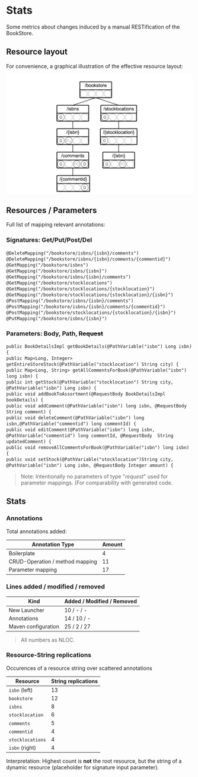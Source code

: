 # Stats

<link rel="stylesheet" type="text/css" media="all" href="figure.css" />

Some metrics about changes induced by a manual RESTification of the BookStore.

## Resource layout

For convenience, a graphical illustration of the effective resource layout:

![rtl](RTL-bookstore.png#figure)

## Resources / Parameters


Full list of mapping relevant annotations:

### Signatures: Get/Put/Post/Del

```
@DeleteMapping("/bookstore/isbns/{isbn}/comments")
@DeleteMapping("/bookstore/isbns/{isbn}/comments/{commentid}")
@GetMapping("/bookstore/isbns")
@GetMapping("/bookstore/isbns/{isbn}")
@GetMapping("/bookstore/isbns/{isbn}/comments")
@GetMapping("/bookstore/stocklocations")
@GetMapping("/bookstore/stocklocations/{stocklocation}")
@GetMapping("/bookstore/stocklocations/{stocklocation}/{isbn}")
@PostMapping("/bookstore/isbns/{isbn}/comments")
@PostMapping("/bookstore/isbns/{isbn}/comments/{commentid}")
@PostMapping("/bookstore/stocklocations/{stocklocation}/{isbn}")
@PutMapping("/bookstore/isbns/{isbn}")
```

### Parameters: Body, Path, ~~Request~~


```
public BookDetailsImpl getBookDetails(@PathVariable("isbn") Long isbn) {
public Map<Long, Integer> getEntireStoreStock(@PathVariable("stocklocation") String city) {
public Map<Long, String> getAllCommentsForBook(@PathVariable("isbn") long isbn) {
public int getStock(@PathVariable("stocklocation") String city, @PathVariable("isbn") Long isbn) {
public void addBookToAssortment(@RequestBody BookDetailsImpl bookDetails) {
public void addComment(@PathVariable("isbn") long isbn, @RequestBody String comment) {
public void deleteComment(@PathVariable("isbn") long isbn,@PathVariable("commentid") long commentId) {
public void editComment(@PathVariable("isbn") long isbn, @PathVariable("commentid") long commentId, @RequestBody  String updatedComment) {
public void removeAllCommentsForBook(@PathVariable("isbn") long isbn) {
public void setStock(@PathVariable("stocklocation")String city, @PathVariable("isbn") Long isbn, @RequestBody Integer amount) {
```

 > Note: Intentionally no parameters of type "*request*" used for parameter mappings. (For comparability with generated code.

## Stats

### Annotations

Total annotations added:

| Annotation Type | Amount |
|---|---|
| Boilerplate | 4 |
| CRUD-Operation / method mapping | 11 |
| Parameter mapping | 17 |

### Lines added / modified / removed

| Kind | Added / Modified / Removed |
|---|---|
| New Launcher | 10 / - / - |
| Annotations | 14 / 10 / - |
| Maven configuration | 25 / 2 / 27|

 > All numbers as NLOC.


### Resource-String replications

Occurences of a resource string over scattered annotations

| Resource | String replications |
|---|---|
| ```isbn``` (left) | 13 |
| ```bookstore``` | 12 |
| ```isbns``` | 8 |
| ```stocklocation``` | 6 |
| ```comments``` | 5 |
| ```commentid``` | 4 |
| ```stocklocations``` | 4 |
| ```isbn``` (right) | 4 |

Interpretation: Highest count is **not** the root resource, but the string of a dynamic resource (placeholder for signature input parameter).


